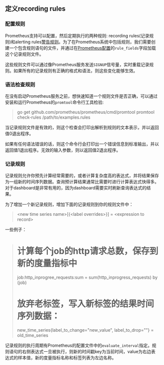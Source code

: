 ## 定义recording rules
### 配置规则
Prometheus支持可以配置，然后定期执行的两种规则: recording rules(记录规则)和alerting rules[警告规则](https://prometheus.io/docs/alerting/rules)。为了在Prometheus系统中包括规则，我们需要创建一个包含规则语句的文件，并通过在[Prometheus配置](https://prometheus.io/docs/operating/configuration)的`rule_fields`字段加载这个记录规则文件。

这些规则文件可以通过像Prometheus服务发送`SIGNUP`信号量，实时重载记录规则。如果所有的记录规则有正确的格式和语法，则这些变化能够生效。

### 语法检查规则
在没有启动Prometheus服务之前，想快速知道一个规则文件是否正确，可以通过安装和运行Prometheus的`promtool`命令行工具检验:
> go get github.com/prometheus/prometheus/cmd/promtool
> promtool check-rules /path/to/examples.rules

当记录规则文件是有效的，则这个检查会打印出解析到规则的文本表示，并以返回值0退出程序。

如果有任何语法错误的话，则这个命令行会打印出一个错误信息到标准输出，并以返回值1退出程序。无效的输入参数，则以返回值2退出程序。

### 记录规则
记录规则允许你预先计算经常需要的，或者计算复杂度高的表达式，并将结果保存为一组新的时间序列数据。查询预计算结果通常比需要时进行计算表达式快得多。对于dashboard是非常有用的，因为dashboard需要实时刷新查询表达式的结果。

为了增加一个新记录规则，增加下面的记录规则到你的规则文件中：
> \<new time series name\>[{\<label overrides\>}] = \<expression to record\>

一些例子：
> # 计算每个job的http请求总数，保存到新的度量指标中
> job:http_inprogree_requests:sum = sum(http_inprogress_requests) by (job)
> 
> # 放弃老标签，写入新标签的结果时间序列数据：
> new_time_series{label_to_change="new_value", label_to_drop=""} = old_time_series

记录规则的执行周期有Prometheus的配置文件中的`evaluate_interval`指定。规则语句的右侧表达式一旦被执行，则新的时间戳key为当前时间，value为右边表达式的样本值，新的度量指标名称和标签列表为左边名称。
